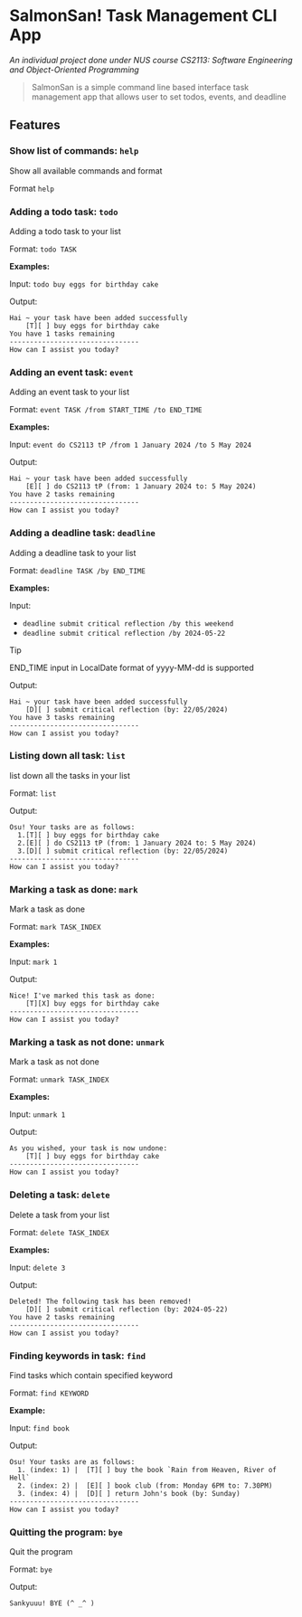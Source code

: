 # SalmonSan! Task Management CLI App

*An individual project done under NUS course CS2113: Software Engineering and Object-Oriented Programming*

> SalmonSan is a simple command line based interface task management app that allows user to set todos, events, and deadline

## Features

### Show list of commands: `help`
Show all available commands and format

Format `help`

### Adding a todo task: `todo`
Adding a todo task to your list

Format: `todo TASK`

**Examples:**

Input: `todo buy eggs for birthday cake`

Output:
```
Hai ~ your task have been added successfully
    [T][ ] buy eggs for birthday cake 
You have 1 tasks remaining
--------------------------------
How can I assist you today?
```

### Adding an event task: `event`
Adding an event task to your list

Format: `event TASK /from START_TIME /to END_TIME`

**Examples:**

Input: `event do CS2113 tP /from 1 January 2024 /to 5 May 2024`

Output:
```
Hai ~ your task have been added successfully
    [E][ ] do CS2113 tP (from: 1 January 2024 to: 5 May 2024)
You have 2 tasks remaining
--------------------------------
How can I assist you today?
```

### Adding a deadline task: `deadline`
Adding a deadline task to your list

Format: `deadline TASK /by END_TIME`

**Examples:**

Input: 
- `deadline submit critical reflection /by this weekend`
- `deadline submit critical reflection /by 2024-05-22`

> [!TIP]
> END_TIME input in LocalDate format of yyyy-MM-dd is supported


Output:
```
Hai ~ your task have been added successfully
    [D][ ] submit critical reflection (by: 22/05/2024)
You have 3 tasks remaining
--------------------------------
How can I assist you today?
```

### Listing down all task: `list`
list down all the tasks in your list

Format: `list`

Output:
```
Osu! Your tasks are as follows:
  1.[T][ ] buy eggs for birthday cake 
  2.[E][ ] do CS2113 tP (from: 1 January 2024 to: 5 May 2024)
  3.[D][ ] submit critical reflection (by: 22/05/2024)
--------------------------------
How can I assist you today?
```

### Marking a task as done: `mark`
Mark a task as done

Format: `mark TASK_INDEX`

**Examples:**

Input: `mark 1`

Output: 
```
Nice! I've marked this task as done:
    [T][X] buy eggs for birthday cake 
--------------------------------
How can I assist you today?
```

### Marking a task as not done: `unmark`
Mark a task as not done

Format: `unmark TASK_INDEX`

**Examples:**

Input: `unmark 1`

Output:
```
As you wished, your task is now undone:
    [T][ ] buy eggs for birthday cake 
--------------------------------
How can I assist you today?
```

### Deleting a task: `delete`
Delete a task from your list 

Format: `delete TASK_INDEX`

**Examples:**

Input: `delete 3`

Output:
```
Deleted! The following task has been removed!
    [D][ ] submit critical reflection (by: 2024-05-22)
You have 2 tasks remaining
--------------------------------
How can I assist you today?
```

### Finding keywords in task: `find`
Find tasks which contain specified keyword

Format: `find KEYWORD`

**Example:**

Input: `find book`

Output:
```
Osu! Your tasks are as follows:
  1. (index: 1) |  [T][ ] buy the book `Rain from Heaven, River of Hell`
  2. (index: 2) |  [E][ ] book club (from: Monday 6PM to: 7.30PM)
  3. (index: 4) |  [D][ ] return John's book (by: Sunday)
--------------------------------
How can I assist you today?
```

### Quitting the program: `bye`
Quit the program

Format: `bye`

Output:
```
Sankyuuu! BYE (^ _^ )
```
